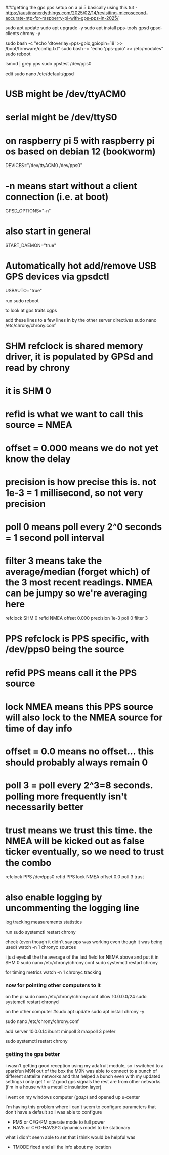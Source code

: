 ###getting the gps pps setup on a pi 5
basically using this tut - https://austinsnerdythings.com/2025/02/14/revisiting-microsecond-accurate-ntp-for-raspberry-pi-with-gps-pps-in-2025/


sudo apt update
sudo apt upgrade -y
sudo apt install pps-tools gpsd gpsd-clients chrony -y

sudo bash -c "echo 'dtoverlay=pps-gpio,gpiopin=18' >> /boot/firmware/config.txt"
sudo bash -c "echo 'pps-gpio' >> /etc/modules"
sudo reboot

lsmod | grep pps
sudo ppstest /dev/pps0

edit
sudo nano /etc/default/gpsd

# USB might be /dev/ttyACM0
# serial might be /dev/ttyS0
# on raspberry pi 5 with raspberry pi os based on debian 12 (bookworm)
DEVICES="/dev/ttyACM0 /dev/pps0"

# -n means start without a client connection (i.e. at boot)
GPSD_OPTIONS="-n"

# also start in general
START_DAEMON="true"

# Automatically hot add/remove USB GPS devices via gpsdctl
USBAUTO="true"

run
sudo reboot

to look at gps traits
cgps


add these lines to a few lines in by the other server directives
sudo nano /etc/chrony/chrony.conf
# SHM refclock is shared memory driver, it is populated by GPSd and read by chrony
# it is SHM 0
# refid is what we want to call this source = NMEA
# offset = 0.000 means we do not yet know the delay
# precision is how precise this is. not 1e-3 = 1 millisecond, so not very precision
# poll 0 means poll every 2^0 seconds = 1 second poll interval
# filter 3 means take the average/median (forget which) of the 3 most recent readings. NMEA can be jumpy so we're averaging here
refclock SHM 0 refid NMEA offset 0.000 precision 1e-3 poll 0 filter 3

# PPS refclock is PPS specific, with /dev/pps0 being the source
# refid PPS means call it the PPS source
# lock NMEA means this PPS source will also lock to the NMEA source for time of day info
# offset = 0.0 means no offset... this should probably always remain 0
# poll 3 = poll every 2^3=8 seconds. polling more frequently isn't necessarily better
# trust means we trust this time. the NMEA will be kicked out as false ticker eventually, so we need to trust the combo
refclock PPS /dev/pps0 refid PPS lock NMEA offset 0.0 poll 3 trust

# also enable logging by uncommenting the logging line
log tracking measurements statistics

run
sudo systemctl restart chrony

check (even though it didn't say pps was working even though it was being used)
watch -n 1 chronyc sources

i just eyeball the the average of the last field for NEMA above and put it in SHM 0
sudo nano /etc/chrony/chrony.conf
sudo systemctl restart chrony


for timing metrics
watch -n 1 chronyc tracking



### now for pointing other computers to it
on the pi
sudo nano /etc/chrony/chrony.conf
allow 10.0.0.0/24
sudo systemctl restart chronyd



on the other computer
#sudo apt update
sudo apt install chrony -y


sudo nano /etc/chrony/chrony.conf

add
server 10.0.0.14 iburst minpoll 3 maxpoll 3 prefer

sudo systemctl restart chrony


### getting the gps better
i wasn't getting good reception using my adafruit module, so i switched to a sparkfun M9N
out of the box the M9N was able to connect to a bunch of different sattelite networks and that helped a bunch
even with my updated settings i only get 1 or 2 good gps signals the rest are from other networks
(i'm in a house with a metallic insulation layer)


i went on my windows computer (*gasp*) and opened up u-center

I'm having this problem where i can't seem to configure parameters that don't have a default
so I was able to configure
- PMS or CFG-PM operate mode to full power
- NAV5 or CFG-NAVSPG dynamics model to be stationary 


what i didn't seem able to set that i think would be helpful was 
- TMODE fixed and all the info about my location



